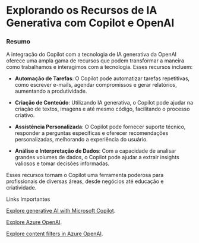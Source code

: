 # Explorando os Recursos de IA Generativa com Copilot e OpenAI

### **Resumo**

A integração do Copilot com a tecnologia de IA generativa da OpenAI oferece uma ampla gama de recursos que podem transformar a maneira como trabalhamos e interagimos com a tecnologia. Esses recursos incluem:

- **Automação de Tarefas**: O Copilot pode automatizar tarefas repetitivas, como escrever e-mails, agendar compromissos e gerar relatórios, aumentando a produtividade.

- **Criação de Conteúdo**: Utilizando IA generativa, o Copilot pode ajudar na criação de textos, imagens e até mesmo código, facilitando o processo criativo.

- **Assistência Personalizada**: O Copilot pode fornecer suporte técnico, responder a perguntas específicas e oferecer recomendações personalizadas, melhorando a experiência do usuário.

- **Análise e Interpretação de Dados**: Com a capacidade de analisar grandes volumes de dados, o Copilot pode ajudar a extrair insights valiosos e tomar decisões informadas.

Esses recursos tornam o Copilot uma ferramenta poderosa para profissionais de diversas áreas, desde negócios até educação e criatividade.

Links Importantes

[Explore generative AI with Microsoft Copilot](https://microsoftlearning.github.io/mslearn-ai-fundamentals/Instructions/Labs/12-generative-ai.html).

[Explore Azure OpenAI](https://microsoftlearning.github.io/mslearn-ai-studio/Instructions/01-Explore-ai-studio.html).

[Explore content filters in Azure OpenAI](https://microsoftlearning.github.io/mslearn-ai-fundamentals/Instructions/Labs/14-azure-openai-content-filters.html).
